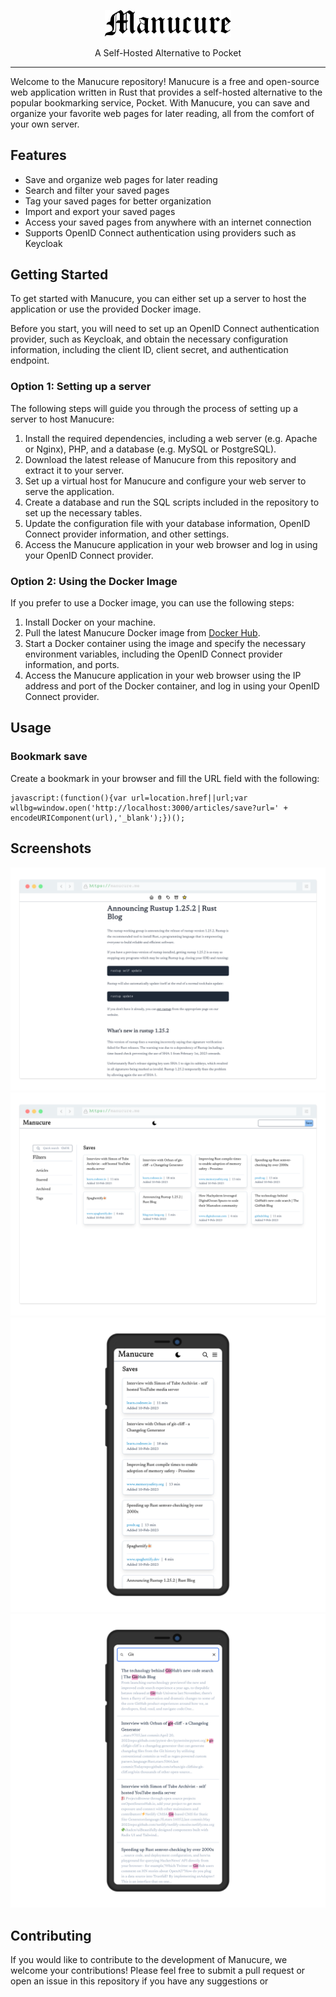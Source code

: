 <p align="center">
  <img
    width="40%"
    src="docs/manucure_text_logo.svg"
    alt="Manucure logo"
  />
</p>

<p align="center"> A Self-Hosted Alternative to Pocket</p>

--- 
Welcome to the Manucure repository! Manucure is a free and open-source web application written in Rust that provides a self-hosted alternative to the popular bookmarking service, Pocket. With Manucure, you can save and organize your favorite web pages for later reading, all from the comfort of your own server.


## Features

- Save and organize web pages for later reading
- Search and filter your saved pages
- Tag your saved pages for better organization
- Import and export your saved pages
- Access your saved pages from anywhere with an internet connection
- Supports OpenID Connect authentication using providers such as Keycloak


## Getting Started

To get started with Manucure, you can either set up a server to host the application or use the provided Docker image.

Before you start, you will need to set up an OpenID Connect authentication provider, such as Keycloak, and obtain the necessary configuration information, including the client ID, client secret, and authentication endpoint.

### Option 1: Setting up a server

The following steps will guide you through the process of setting up a server to host Manucure:

1. Install the required dependencies, including a web server (e.g. Apache or Nginx), PHP, and a database (e.g. MySQL or PostgreSQL).
2. Download the latest release of Manucure from this repository and extract it to your server.
3. Set up a virtual host for Manucure and configure your web server to serve the application.
4. Create a database and run the SQL scripts included in the repository to set up the necessary tables.
5. Update the configuration file with your database information, OpenID Connect provider information, and other settings.
6. Access the Manucure application in your web browser and log in using your OpenID Connect provider.


### Option 2: Using the Docker Image

If you prefer to use a Docker image, you can use the following steps:

1. Install Docker on your machine.
2. Pull the latest Manucure Docker image from [Docker Hub](https://hub.docker.com).
3. Start a Docker container using the image and specify the necessary environment variables, including the OpenID Connect provider information, and ports.
4. Access the Manucure application in your web browser using the IP address and port of the Docker container, and log in using your OpenID Connect provider.


## Usage

### Bookmark save

Create a bookmark in your browser and fill the URL field with the following: 
```shell
javascript:(function(){var url=location.href||url;var wllbg=window.open('http://localhost:3000/articles/save?url=' + encodeURIComponent(url),'_blank');})();
```

## Screenshots

![screenshot](docs/article-laptop.png)    
![screenshot](docs/index-laptop.png)  
![screenshot](docs/index-mobile.png)
![search-mobile.png](docs/search-mobile.png)

## Contributing

If you would like to contribute to the development of Manucure, we welcome your contributions! Please feel free to submit a pull request or open an issue in this repository if you have any suggestions or
